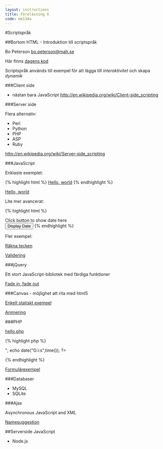 ```yaml
---
layout: instructions
title: Föreläsning X
code: me134a
---
```


<script>
function displayDate()
{
document.getElementById("demo").innerHTML=Date();
}
</script>


#Scriptspråk

##Bortom HTML - Introduktion till scriptspråk

Bo Peterson bo.peterson@mah.se

Här finns <a href="http://ddwap.mah.se/k3bope/me119a/2012/scriptinhopp/allkod.zip">dagens kod</a>

Scriptspråk används till exempel för att lägga till *interaktivitet* och skapa *dynamik*

###Client side
    
- nästan bara JavaScript <a href="http://en.wikipedia.org/wiki/Client-side_scripting">http://en.wikipedia.org/wiki/Client-side_scripting</a>

###Server side
  
Flera alternativ:
  
- Perl
- Python
- PHP
- ASP
- Ruby
  
<a href="http://en.wikipedia.org/wiki/Server-side_scripting">http://en.wikipedia.org/wiki/Server-side_scripting</a>

###JavaScript
      
Enklaste exemplet:

{% highlight html %}
<a href="javascript:alert('Hello, world!')">Hello, world</a>
{% endhighlight %}

 <a href="javascript:alert('Hello, world!')">Hello, world</a><br />
 
       
        
Lite mer avancerat:

{% highlight html %}
<script>
function displayDate()
{
document.getElementById("demo").innerHTML=Date();
}
</script>
<div id="demo">Click button to show date here</div>
<button type="button" onclick="displayDate()">Display Date</button></div>
{% endhighlight %}
        
Fler exempel:

<a href="http://ddwap.mah.se/k3bope/me119a/2012/scriptinhopp/kvitter.html">Räkna tecken</a>
        
<a href="http://ddwap.mah.se/k3bope/me119a/2012/scriptinhopp/telefonvalidering.html">Validering</a>

  
  
###jQuery

Ett stort JavaScript-bibliotek med färdiga funktioner
      
<a href="http://ddwap.mah.se/k3bope/me119a/2012/scriptinhopp/jquerytest.html">Fade in, fade out</a>
  
###Canvas - möjlighet att rita med html5
      
<a href="http://ddwap.mah.se/k3bope/me119a/2012/scriptinhopp/canvas.html">Enkelt statiskt exempel</a>
      
<a href="http://ddwap.mah.se/k3bope/me119a/2012/scriptinhopp/http://www.djallo.se/hunden/game4.html">Animering</a>
  
###PHP

<a href="http://ddwap.mah.se/k3bope/me119a/2012/scriptinhopp/hello.php">hello.php</a>

{% highlight php %}
<?php
echo "Hello world <br>";
echo date("G:i:s",time());
?>
{% endhighlight %}
      
      
      
<a href="http://ddwap.mah.se/k3bope/me119a/2012/scriptinhopp/form.html">Formulärexempel</a>
 
  
  
###Databaser

- MySQL
- SQLite
  

###Ajax

Asynchronous JavaScript and XML
     
<a href="http://ddwap.mah.se/k3bope/me119a/2012/scriptinhopp/namesuggestion.html">Namesuggestion</a>
  
  
##Serverside JavaScript
      
- Node.js
  

